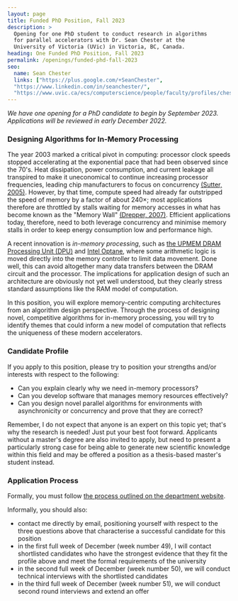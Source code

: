 ```yaml
---
layout: page
title: Funded PhD Position, Fall 2023
description: >
  Opening for one PhD student to conduct research in algorithms 
  for parallel accelerators with Dr. Sean Chester at the
  University of Victoria (UVic) in Victoria, BC, Canada. 
heading: One Funded PhD Position, Fall 2023
permalink: /openings/funded-phd-fall-2023
seo:
  name: Sean Chester
  links: ["https://plus.google.com/+SeanChester",
  "https://www.linkedin.com/in/seanchester/",
  "https://www.uvic.ca/ecs/computerscience/people/faculty/profiles/chester-sean.php"]
---
```


_We have one opening for a PhD candidate to begin by September 2023. Applications will be reviewed in early December 2022._

### Designing Algorithms for In-Memory Processing

The year 2003 marked a critical pivot in computing: processor clock speeds stopped accelerating at the exponential pace that had been observed since the 70's. Heat dissipation, power consumption, and current leakage all transpired to make it uneconomical to continue increasing processor frequencies, leading chip manufacturers to focus on concurrency [(Sutter, 2005)](http://www.gotw.ca/publications/concurrency-ddj.htm). However, by that time, compute speed had already far outstripped the speed of memory by a factor of about 240×; most applications therefore are throttled by stalls waiting for memory accesses in what has become known as the "Memory Wall" [(Drepper, 2007)](https://people.freebsd.org/~lstewart/articles/cpumemory.pdf). Efficient applications today, therefore, need to both leverage concurrency and minimise memory stalls in order to keep energy consumption low and performance high.

A recent innovation is _in-memory processing_, such as [the UPMEM DRAM Processing Unit (DPU)](https://www.upmem.com/technology/) and [Intel Optane](https://www.intel.ca/content/www/ca/en/products/details/memory-storage/optane-memory.html), where some arithmetic logic is moved directly into the memory controller to limit data movement. Done well, this can avoid altogether many data transfers between the DRAM circuit and the processor. The implications for application design of such an architecture are obviously not yet well understood, but they clearly stress standard assumptions like the RAM model of computation.

In this position, you will explore memory-centric computing architectures from an algorithm design perspective. Through the process of designing novel, competitive algorithms for in-memory processing, you will try to identify themes that could inform a new model of computation that reflects the uniqueness of these modern accelerators.

### Candidate Profile

If you apply to this position, please try to position your strengths and/or interests with respect to the following:

 * Can you explain clearly why we need in-memory processors?
 * Can you develop software that manages memory resources effectively?
 * Can you design novel parallel algorithms for environments with asynchronicity or concurrency and prove that they are correct?

Remember, I do not expect that anyone is an expert on this topic yet; that's why the research is needed! Just put your best foot forward. Applicants without a master's degree are also invited to apply, but need to present a particularly strong case for being able to generate new scientific knowledge within this field and may be offered a position as a thesis-based master's student instead.

### Application Process

Formally, you must follow [the process outlined on the department website](https://www.uvic.ca/ecs/computerscience/graduate/applying/index.php).

Informally, you should also:
  - contact me directly by email, positioning yourself with respect to the three questions above that characterise a successful candidate for this position
  - in the first full week of December (week number 49), I will contact shortlisted candidates who have the strongest evidence that they fit the profile above and meet the formal requirements of the university
  - in the second full week of December (week number 50), we will conduct technical interviews with the shortlisted candidates
  - in the third full week of December (week number 51), we will conduct second round interviews and extend an offer
